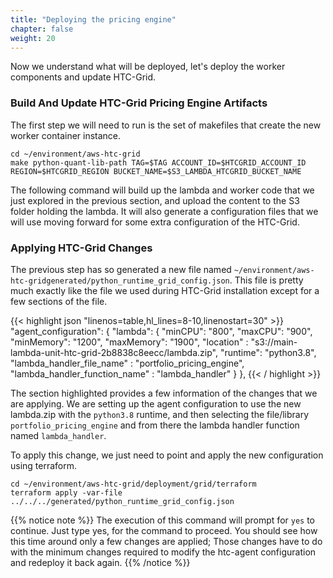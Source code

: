 ```yaml
---
title: "Deploying the pricing engine"
chapter: false
weight: 20
---
```


Now we understand what will be deployed, let's deploy the worker components and update HTC-Grid. 

### Build And Update HTC-Grid Pricing Engine Artifacts

The first step we will need to run is the set of makefiles that create the new worker container instance.

```
cd ~/environment/aws-htc-grid
make python-quant-lib-path TAG=$TAG ACCOUNT_ID=$HTCGRID_ACCOUNT_ID REGION=$HTCGRID_REGION BUCKET_NAME=$S3_LAMBDA_HTCGRID_BUCKET_NAME
```

The following command will build up the lambda and worker code that we just explored in the previous section, and upload the content to the S3 folder holding the lambda. It will also generate a configuration files that we will use moving forward for some extra configuration of the HTC-Grid. 

### Applying HTC-Grid Changes

The previous step has so generated a new file named `~/environment/aws-htc-gridgenerated/python_runtime_grid_config.json`. This file is pretty much exactly like the file we used during HTC-Grid installation except for a few sections of the file.

{{< highlight json "linenos=table,hl_lines=8-10,linenostart=30" >}}
  "agent_configuration": {
    "lambda": {
      "minCPU": "800",
      "maxCPU": "900",
      "minMemory": "1200",
      "maxMemory": "1900",
      "location" : "s3://main-lambda-unit-htc-grid-2b8838c8eecc/lambda.zip",
      "runtime": "python3.8",
      "lambda_handler_file_name" : "portfolio_pricing_engine",
      "lambda_handler_function_name" : "lambda_handler"
    }
  },
{{< / highlight >}}
 
The section highlighted provides a few information of the changes that we are applying. We are setting up the agent configuration to use the new lambda.zip with the `python3.8` runtime, and then selecting the file/library `portfolio_pricing_engine` and from there the lambda handler function named `lambda_handler`.

To apply this change, we just need to point and apply the new configuration using terraform.

```
cd ~/environment/aws-htc-grid/deployment/grid/terraform
terraform apply -var-file ../../../generated/python_runtime_grid_config.json
```

{{% notice note %}}
The execution of this command will prompt for `yes` to continue. Just type yes, for the command to proceed. You should see how this time around only a few changes are applied; Those changes have to do with the minimum changes required to modify the htc-agent configuration and redeploy it back again.
{{% /notice %}}




